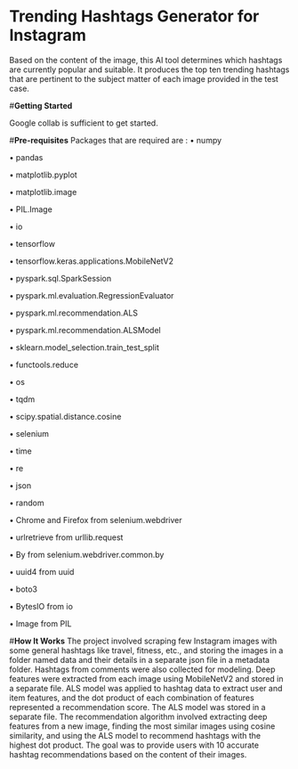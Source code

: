 # **Trending Hashtags Generator for Instagram**
Based on the content of the image, this AI tool determines which hashtags are currently popular and suitable. It produces the top ten trending hashtags that are pertinent to the subject matter of each image provided in the test case.

#**Getting Started**

Google collab is sufficient to get started.

#**Pre-requisites**
Packages that are required are :
•	numpy

•	pandas 

•	matplotlib.pyplot 

•	matplotlib.image 

•	PIL.Image 

•	io

•	tensorflow 

•	tensorflow.keras.applications.MobileNetV2

•	pyspark.sql.SparkSession

•	pyspark.ml.evaluation.RegressionEvaluator

•	pyspark.ml.recommendation.ALS

•	pyspark.ml.recommendation.ALSModel

•	sklearn.model_selection.train_test_split

•	functools.reduce

•	os

•	tqdm

•	scipy.spatial.distance.cosine

•	selenium

•	time

•	re

•	json

•	random

•	Chrome and Firefox from selenium.webdriver

•	urlretrieve from urllib.request

•	By from selenium.webdriver.common.by

•	uuid4 from uuid

•	boto3

•	BytesIO from io


•	Image from PIL

#**How It Works**
The project involved scraping few Instagram images with some general hashtags like travel, fitness, etc., and storing the images in a folder named data and their details in a separate json file in a metadata folder. Hashtags from comments were also collected for modeling. Deep features were extracted from each image using MobileNetV2 and stored in a separate file. ALS model was applied to hashtag data to extract user and item features, and the dot product of each combination of features represented a recommendation score. The ALS model was stored in a separate file. The recommendation algorithm involved extracting deep features from a new image, finding the most similar images using cosine similarity, and using the ALS model to recommend hashtags with the highest dot product. The goal was to provide users with 10 accurate hashtag recommendations based on the content of their images.

